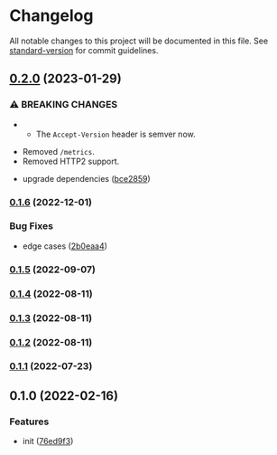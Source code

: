 # Changelog

All notable changes to this project will be documented in this file. See [standard-version](https://github.com/conventional-changelog/standard-version) for commit guidelines.

## [0.2.0](https://github.com/BlackGlory/estore/compare/v0.1.6...v0.2.0) (2023-01-29)


### ⚠ BREAKING CHANGES

* - The `Accept-Version` header is semver now.
- Removed `/metrics`.
- Removed HTTP2 support.

* upgrade dependencies ([bce2859](https://github.com/BlackGlory/estore/commit/bce2859c8ded6322e72aff0b57a7664674b1b792))

### [0.1.6](https://github.com/BlackGlory/estore/compare/v0.1.5...v0.1.6) (2022-12-01)


### Bug Fixes

* edge cases ([2b0eaa4](https://github.com/BlackGlory/estore/commit/2b0eaa4dc95b84023f4e30ac76e8bc2d2f76ada8))

### [0.1.5](https://github.com/BlackGlory/estore/compare/v0.1.4...v0.1.5) (2022-09-07)

### [0.1.4](https://github.com/BlackGlory/estore/compare/v0.1.3...v0.1.4) (2022-08-11)

### [0.1.3](https://github.com/BlackGlory/estore/compare/v0.1.2...v0.1.3) (2022-08-11)

### [0.1.2](https://github.com/BlackGlory/estore/compare/v0.1.1...v0.1.2) (2022-08-11)

### [0.1.1](https://github.com/BlackGlory/estore/compare/v0.1.0...v0.1.1) (2022-07-23)

## 0.1.0 (2022-02-16)


### Features

* init ([76ed9f3](https://github.com/BlackGlory/estore/commit/76ed9f3bed28e16dbcd8e6cc0c2667828f366b92))
